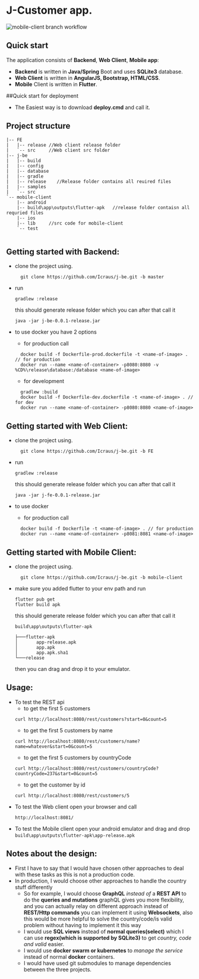 # J-Customer app.

![mobile-client branch workflow](https://github.com/icraus/j-be/actions/workflows/CI.yaml/badge.svg??branch=mobile-client)


## Quick start
The application consists of **Backend**, **Web Client**, **Mobile app**:
- **Backend** is written in **Java/Spring** Boot and uses **SQLite3** database.
- **Web Client** is written in **AngularJS, Bootstrap, HTML/CSS**.
- **Mobile** Client is written in **Flutter**.


##Quick start for deployment
- The Easiest way is to download **deploy.cmd** and call it.

## Project structure
```
|-- FE
|   |-- release //Web client release folder
|   `-- src     //Web client src folder
|-- j-be
|   |-- build
|   |-- config
|   |-- database
|   |-- gradle
|   |-- release    //Release folder contains all reuired files
|   |-- samples
|   `-- src
`-- mobile-client
    |-- android
    |-- build\app\outputs\flutter-apk   //release folder contaisn all requried files 
    |-- ios
    |-- lib     //src code for mobile-client
    `-- test


```
## Getting started with Backend:
- clone the project using.
  ```
    git clone https://github.com/Icraus/j-be.git -b master
  ```
- run
  ```
  gradlew :release
  ```
  this should generate release folder which you can after that call it
  ```
  java -jar j-be-0.0.1-release.jar
  ```
  
- to use docker you have 2 options
    * for production call 
  ```
    docker build -f Dockerfile-prod.dockerfile -t <name-of-image> . // for production
    docker run --name <name-of-container> -p8080:8080 -v %CD%\release\database:/database <name-of-image>
  ```
   * for development 
  ```
    gradlew :build
    docker build -f Dockerfile-dev.dockerfile -t <name-of-image> . // for dev 
    docker run --name <name-of-container> -p8080:8080 <name-of-image>
  ```

## Getting started with Web Client:
- clone the project using.
  ```
    git clone https://github.com/Icraus/j-be.git -b FE
  ```
- run
  ```
  gradlew :release
  ```
  this should generate release folder which you can after that call it
  ```
  java -jar j-fe-0.0.1-release.jar
  ```

- to use docker
  * for production call
  ```
    docker build -f Dockerfile -t <name-of-image> . // for production
    docker run --name <name-of-container> -p8081:8081 <name-of-image>

## Getting started with Mobile Client:
- clone the project using.
  ```
    git clone https://github.com/Icraus/j-be.git -b mobile-client
  ```
- make sure you added flutter to your env path and run
  ```
  flutter pub get
  flutter build apk
  ```
  this should generate release folder which you can after that call it
  ```
  build\app\outputs\flutter-apk
  
  ├───flutter-apk
  │       app-release.apk
  │       app.apk
  │       app.apk.sha1
  └───release

  ```
  then you can drag and drop it to your emulator.

## Usage:
- To test the REST api
    * to get the first 5 customers 
    ```
    curl http://localhost:8080/rest/customers?start=0&count=5
    ```
    * to get the first 5 customers by name
    ```
    curl http://localhost:8080/rest/customers/name?name=whatever&start=0&count=5
    ```
    * to get the first 5 customers by countryCode
    ```
    curl http://localhost:8080/rest/customers/countryCode?countryCode=237&start=0&count=5
    ```
    * to get the customer by id
    ```
    curl http://localhost:8080/rest/customers/5
    ```
- To test the Web client
    open your browser and call
    ``` 
    http://localhost:8081/
    ```
- To test the Mobile client
  open your android emulator and drag and drop 
  ```build\app\outputs\flutter-apk\app-release.apk```

## Notes about the design:
  - First I have to say that I would have chosen other approaches to deal with
    these tasks as this is not a production code.
 - In production, I would choose other approaches to handle the country stuff differently
    * So for example, I would choose **GraphQL** *instead of* a **REST API** to do the **queries and mutations**
      graphQL gives you more flexibility, and you can actually relay on different approach instead of **REST/Http commands**
      you can implement it using **Websockets**, also this would be more helpful to solve the country/code/is valid problem without having to implement
      it this way
    * I would use **SQL views** instead of **normal queries(select)** which I can use **regex(which is supported by SQLite3)** to 
      get *country, code and valid* easier.
    * I would use **docker swarm or kubernetes** to *manage the service* instead of normal **docker** containers.
    * I would have used git submodules to manage dependencies between the three projects.
    
